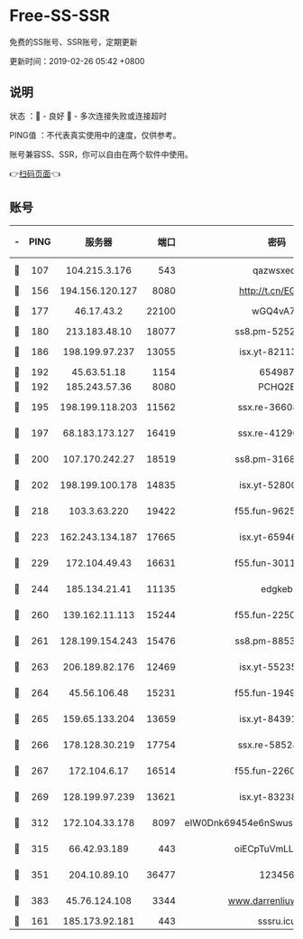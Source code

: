 # Free-SS-SSR

免费的SS账号、SSR账号，定期更新

更新时间：2019-02-26 05:42 +0800

## 说明

状态     ：🙂 - 良好 🙁 - 多次连接失败或连接超时

PING值   ：不代表真实使用中的速度，仅供参考。

账号兼容SS、SSR，你可以自由在两个软件中使用。

👉[扫码页面](https://liesauer.github.io/free-ss-ssr.github.io/)👈

## 账号

|-|PING|服务器|端口|密码|加密方式|区域|
|:----:|:----:|:-----:|-----:|:----:|:----:|:----:|
|🙂|107|104.215.3.176|543|qazwsxedc|aes-256-gcm|JP|
|🙂|156|194.156.120.127|8080|http://t.cn/EGJIyrl|rc4-md5|RU|
|🙂|177|46.17.43.2|22100|wGQ4vA7D|aes-256-gcm|RU|
|🙂|180|213.183.48.10|18077|ss8.pm-52520376|rc4-md5|RU|
|🙂|186|198.199.97.237|13055|isx.yt-82113770|aes-256-cfb|US|
|🙂|192|45.63.51.18|1154|654987|chacha20|US|
|🙂|192|185.243.57.36|8080|PCHQ2E|rc4-md5|US|
|🙂|195|198.199.118.203|11562|ssx.re-36608339|aes-256-cfb|US|
|🙂|197|68.183.173.127|16419|ssx.re-41296658|aes-256-cfb|US|
|🙂|200|107.170.242.27|18519|ss8.pm-31689702|aes-256-cfb|US|
|🙂|202|198.199.100.178|14835|isx.yt-52800132|aes-256-cfb|US|
|🙂|218|103.3.63.220|19422|f55.fun-96253224|aes-256-cfb|SG|
|🙂|223|162.243.134.187|17665|isx.yt-65946104|aes-256-cfb|US|
|🙂|229|172.104.49.43|16631|f55.fun-30118165|aes-256-cfb|SG|
|🙂|244|185.134.21.41|11135|edgkeb|aes-256-cfb|GB|
|🙂|260|139.162.11.113|15244|f55.fun-22509021|aes-256-cfb|SG|
|🙂|261|128.199.154.243|15476|ss8.pm-88536121|aes-256-cfb|SG|
|🙂|263|206.189.82.176|12469|isx.yt-55235157|aes-256-cfb|SG|
|🙂|264|45.56.106.48|15231|f55.fun-19499704|aes-256-cfb|US|
|🙂|265|159.65.133.204|13659|isx.yt-84391225|aes-256-cfb|SG|
|🙂|266|178.128.30.219|17754|ssx.re-58524965|aes-256-cfb|SG|
|🙂|267|172.104.6.17|16514|f55.fun-22605717|aes-256-cfb|US|
|🙂|269|128.199.97.239|13621|isx.yt-83238586|aes-256-cfb|SG|
|🙂|312|172.104.33.178|8097|eIW0Dnk69454e6nSwuspv9DmS201tQ0D|aes-256-cfb|SG|
|🙂|315|66.42.93.189|443|oiECpTuVmLLxk4Ts|aes-256-cfb|US|
|🙂|351|204.10.89.10|36477|123456|aes-256-cfb|US|
|🙂|383|45.76.124.108|3344|www.darrenliuwei.com|aes-256-cfb|AU|
|🙂|161|185.173.92.181|443|sssru.icu|rc4-md5|RU|
